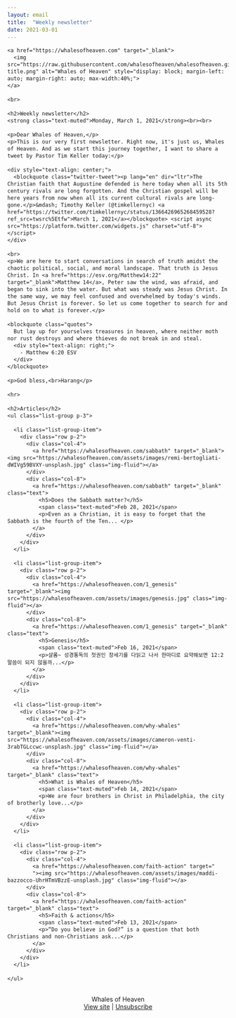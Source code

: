 ```yaml
---
layout: email
title:  "Weekly newsletter"
date: 2021-03-01
---
```


<main role="main" class="site-content">
  <div class="container">

    <a href="https://whalesofheaven.com" target="_blank">
      <img src="https://raw.githubusercontent.com/whalesofheaven/whalesofheaven.github.io/master/assets/images/icon-title.png" alt="Whales of Heaven" style="display: block; margin-left: auto; margin-right: auto; max-width:40%;">
    </a>

    <br>

    <h2>Weekly newsletter</h2>
    <strong class="text-muted">Monday, March 1, 2021</strong><br><br>

    <p>Dear Whales of Heaven,</p>
    <p>This is our very first newsletter. Right now, it's just us, Whales of Heaven. And as we start this journey together, I want to share a tweet by Pastor Tim Keller today:</p>

    <div style="text-align: center;">
      <blockquote class="twitter-tweet"><p lang="en" dir="ltr">The Christian faith that Augustine defended is here today when all its 5th century rivals are long forgotten. And the Christian gospel will be here years from now when all its current cultural rivals are long-gone.</p>&mdash; Timothy Keller (@timkellernyc) <a href="https://twitter.com/timkellernyc/status/1366426965268459528?ref_src=twsrc%5Etfw">March 1, 2021</a></blockquote> <script async src="https://platform.twitter.com/widgets.js" charset="utf-8"></script>
    </div>

    <br>
    <p>We are here to start conversations in search of truth amidst the chaotic political, social, and moral landscape. That truth is Jesus Christ. In <a href="https://esv.org/Matthew14:22" target="_blank">Matthew 14</a>, Peter saw the wind, was afraid, and began to sink into the water. But what was steady was Jesus Christ. In the same way, we may feel confused and overwhelmed by today's winds. But Jesus Christ is forever. So let us come together to search for and hold on to what is forever.</p>

    <blockquote class="quotes">
      But lay up for yourselves treasures in heaven, where neither moth nor rust destroys and where thieves do not break in and steal.
      <div style="text-align: right;">
        - Matthew 6:20 ESV
      </div>
    </blockquote>

    <p>God bless,<br>Harang</p>

    <hr>

    <h2>Articles</h2>
    <ul class="list-group p-3">

      <li class="list-group-item">
        <div class="row p-2">
          <div class="col-4">
            <a href="https://whalesofheaven.com/sabbath" target="_blank"><img src="https://whalesofheaven.com/assets/images/remi-bertogliati-dWIVg59BVXY-unsplash.jpg" class="img-fluid"></a>
          </div>
          <div class="col-8">
            <a href="https://whalesofheaven.com/sabbath" target="_blank" class="text">
              <h5>Does the Sabbath matter?</h5>
              <span class="text-muted">Feb 28, 2021</span>
              <p>Even as a Christian, it is easy to forget that the Sabbath is the fourth of the Ten... </p>
            </a>
          </div>
        </div>
      </li>

      <li class="list-group-item">
        <div class="row p-2">
          <div class="col-4">
            <a href="https://whalesofheaven.com/1_genesis" target="_blank"><img src="https://whalesofheaven.com/assets/images/genesis.jpg" class="img-fluid"></a>
          </div>
          <div class="col-8">
            <a href="https://whalesofheaven.com/1_genesis" target="_blank" class="text">
              <h5>Genesis</h5>
              <span class="text-muted">Feb 16, 2021</span>
              <p>샬롬~ 성경통독의 첫권인 창세기를 다읽고 나서 한마디로 요약해보면 12:2 말씀이 되지 않을까...</p>
            </a>
          </div>
        </div>
      </li>

      <li class="list-group-item">
        <div class="row p-2">
          <div class="col-4">
            <a href="https://whalesofheaven.com/why-whales" target="_blank"><img src="https://whalesofheaven.com/assets/images/cameron-venti-3rabTGLccwc-unsplash.jpg" class="img-fluid"></a>
          </div>
          <div class="col-8">
            <a href="https://whalesofheaven.com/why-whales" target="_blank" class="text">
              <h5>What is Whales of Heaven</h5>
              <span class="text-muted">Feb 14, 2021</span>
              <p>We are four brothers in Christ in Philadelphia, the city of brotherly love...</p>
            </a>
          </div>
        </div>
      </li>

      <li class="list-group-item">
        <div class="row p-2">
          <div class="col-4">
            <a href="https://whalesofheaven.com/faith-action" target="
            "><img src="https://whalesofheaven.com/assets/images/maddi-bazzocco-UhrHTmVBzzE-unsplash.jpg" class="img-fluid"></a>
          </div>
          <div class="col-8">
            <a href="https://whalesofheaven.com/faith-action" target="_blank" class="text">
              <h5>Faith & actions</h5>
              <span class="text-muted">Feb 13, 2021</span>
              <p>“Do you believe in God?” is a question that both Christians and non-Christians ask...</p>
            </a>
          </div>
        </div>
      </li>

    </ul>

  </div>
  <br>
</main>

<!-- Footer -->
<div class="container border-top p-3 text-muted">
  <div class="" style="text-align: center;">
    <span>Whales of Heaven</span><br>
    <span>
      <a href="https://whalesofheaven.com/manna.html">View site</a> |
      <a href="mailto:whalesofheaven@gmail.com?subject=Unsubscribe&body=Unsubscribe">Unsubscribe</a>
    </span>
  </div>
</div>
